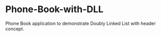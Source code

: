 # Phone-Book-with-DLL
Phone Book application to demonstrate Doubly Linked List with header concept.
